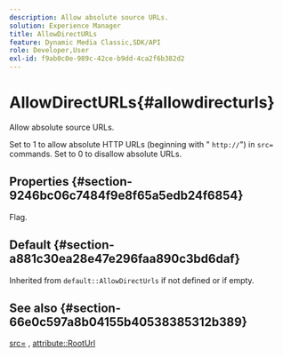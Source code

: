```yaml
---
description: Allow absolute source URLs.
solution: Experience Manager
title: AllowDirectURLs
feature: Dynamic Media Classic,SDK/API
role: Developer,User
exl-id: f9ab0c0e-989c-42ce-b9dd-4ca2f6b382d2
---
```

# AllowDirectURLs{#allowdirecturls}

Allow absolute source URLs.

Set to 1 to allow absolute HTTP URLs (beginning with " `http://`") in `src=` commands. Set to 0 to disallow absolute URLs.

## Properties {#section-9246bc06c7484f9e8f65a5edb24f6854}

Flag.

## Default {#section-a881c30ea28e47e296faa890c3bd6daf}

Inherited from `default::AllowDirectUrls` if not defined or if empty.

## See also {#section-66e0c597a8b04155b40538385312b389}

[src=](../../../../../ir-api/http-protocol/image-rendering-api-ref/c-ir-http-protocol-ref/c-ir-http-protocol-command-reference/r-ir-src.md#reference-62c98abad22149d68d405ed6aaff8272) , [attribute::RootUrl](../../../../../ir-api/material-cat/image-rendering-api-ref/c-ir-material-catalog/c-ir-attributes-reference/r-ir-rooturl.md#reference-b8d706a573814802bd6794223cc78402)

